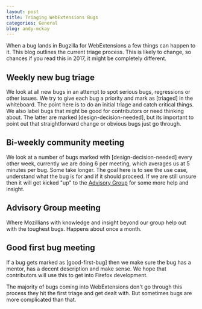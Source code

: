 ```yaml
---
layout: post
title: Triaging WebExtensions Bugs
categories: General
blog: andy-mckay
---
```


When a bug lands in Bugzilla for WebExtensions a few things can happen to it. This blog outlines the current triage process. This is likely to change, so chances if you read this in 2017, it might be completely different.

Weekly new bug triage
---------------------

We look at all new bugs in an attempt to spot serious bugs, regressions or other issues. We try to give each bug a priority and mark as [triaged] in the whiteboard. The point here is to do an initial triage and catch critical things. We also label bugs that might be good for contributors or need thinking about. The latter are marked [design-decision-needed], but its important to point out that straightforward change or obvious bugs just go through.

Bi-weekly community meeting
---------------------------

We look at a number of bugs marked with [design-decision-needed] every other week, currently we are doing 6 per meeting, which averages us at 5 minutes per bug. Some take longer. The goal here is to see the use case, understand what the bug is for and if it should proceed. If we are still unsure then it will get kicked "up" to the [Advisory Group](http://wiki.mozilla.org/WebExtensions/AdvisoryGroup) for some more help and insight.

Advisory Group meeting
----------------------

Where Mozillians with knowledge and insight beyond our group help out with the toughest bugs. Happens about once a month.

Good first bug meeting
----------------------

If a bug gets marked as [good-first-bug] then we make sure the bug has a mentor, has a decent description and make sense. We hope that contributors will use this to get into Firefox development.

The majority of bugs coming into WebExtensions don't go through this process they hit the first triage and get dealt with. But sometimes bugs are more complicated than that.
